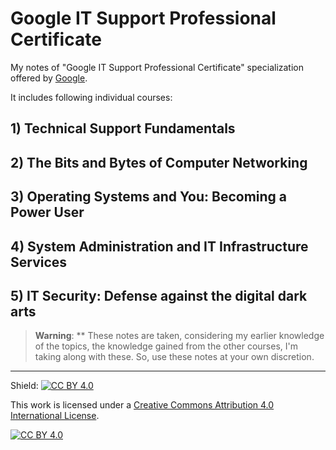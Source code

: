 # Google IT Support Professional Certificate

My notes of "Google IT Support Professional Certificate" specialization offered by [Google](https://grow.google).

It includes following individual courses:

## 1) Technical Support Fundamentals
## 2) The Bits and Bytes of Computer Networking
## 3) Operating Systems and You: Becoming a Power User
## 4) System Administration and IT Infrastructure Services
## 5) IT Security: Defense against the digital dark arts


> **Warning**: ** These notes are taken, considering my earlier knowledge of the topics, the knowledge gained from the other courses, I'm taking along with these. So, use these notes at your own discretion.
---

Shield: [![CC BY 4.0][cc-by-shield]][cc-by]

This work is licensed under a
[Creative Commons Attribution 4.0 International License][cc-by].

[![CC BY 4.0][cc-by-image]][cc-by]

[cc-by]: http://creativecommons.org/licenses/by/4.0/
[cc-by-image]: https://i.creativecommons.org/l/by/4.0/88x31.png
[cc-by-shield]: https://img.shields.io/badge/License-CC%20BY%204.0-lightgrey.svg
